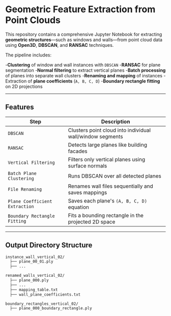 # Geometric Feature Extraction from Point Clouds

This repository contains a comprehensive Jupyter Notebook for extracting **geometric structures**—such as windows and walls—from point cloud data using **Open3D**, **DBSCAN**, and **RANSAC** techniques.

The pipeline includes:

-**Clustering** of window and wall instances with `DBSCAN`
-**RANSAC** for plane segmentation
-**Normal filtering** to extract vertical planes
-**Batch processing** of planes into separate wall clusters
-**Renaming and mapping** of instances
-Extraction of **plane coefficients** (`A, B, C, D`)
-**Boundary rectangle fitting** on 2D projections

---

## Features

| Step | Description |
|------|-------------|
| `DBSCAN` | Clusters point cloud into individual wall/window segments |
| `RANSAC` | Detects large planes like building facades |
| `Vertical Filtering` | Filters only vertical planes using surface normals |
| `Batch Plane Clustering` | Runs DBSCAN over all detected planes |
| `File Renaming` | Renames wall files sequentially and saves mappings |
| `Plane Coefficient Extraction` | Saves each plane's `(A, B, C, D)` equation |
| `Boundary Rectangle Fitting` | Fits a bounding rectangle in the projected 2D space |

---

## Output Directory Structure

```bash
instance_wall_vertical_02/
  ├── plane_00_01.ply
  ├── ...

renamed_walls_vertical_02/
  ├── plane_000.ply
  ├── ...
  ├── mapping_table.txt
  ├── wall_plane_coefficients.txt

boundary_rectangles_vertical_02/
  ├── plane_000_boundary_rectangle.ply
